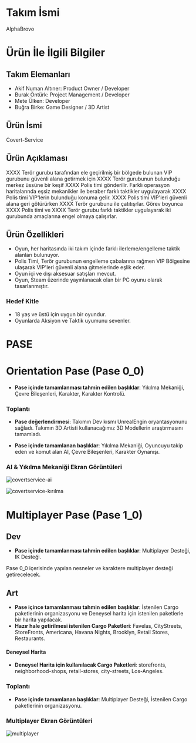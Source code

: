 # **Takım İsmi**

AlphaBrovo

# Ürün İle İlgili Bilgiler

## Takım Elemanları
- Akif Numan Altıner: Product Owner / Developer 
- Burak Öntürk: Project Management / Developer
- Mete Ülken: Developer
- Buğra Birke: Game Designer / 3D Artist

## Ürün İsmi

Covert-Service

## Ürün Açıklaması

XXXX Terör gurubu tarafından ele geçirilmiş bir bölgede bulunan VIP gurubunu güvenli alana getirmek için XXXX Terör gurubunun bulunduğu merkez üssüne bir keşif XXXX Polis timi gönderilir. Farklı operasyon haritalarında eşsiz mekanikler ile beraber farklı taktikler uygulayarak XXXX Polis timi VIP'lerin bulunduğu konuma gelir. XXXX Polis timi VIP'leri güvenli alana geri götürürken XXXX Terör gurubunu ile çatıtışrlar. Görev boyunca XXXX Polis timi ve XXXX Terör gurubu farklı taktikler uygulayarak iki gurubunda amaçlarına engel olmaya çalışırlar.

## Ürün Özellikleri

- Oyun, her haritasında iki takım içinde farklı ilerleme/engelleme taktik alanları bulunuyor.
- Polis Timi, Terör gurubunun engelleme çabalarına rağmen VIP Bölgesine ulaşarak VIP'leri güvenli alana gitmelerinde eşlik eder.
- Oyun içi ve dışı aksesuar satışları mevcut.
- Oyun, Steam üzerinde yayınlanacak olan bir PC oyunu olarak tasarlanmıştır.

### Hedef Kitle

- 18 yaş ve üstü için uygun bir oyundur.
- Oyunlarda Aksiyon ve Taktik uyumunu sevenler.



# PASE

# Orientation Pase (Pase 0_0)
- **Pase içinde tamamlanması tahmin edilen başlıklar**: Yıkılma Mekaniği, Çevre Bileşenleri, Karakter, Karakter Kontrolü.

### Toplantı
- **Pase değerlendirmesi**: Takımın Dev kısmı UnrealEngin oryantasyonunu sağladı. Takımın 3D Artisti kullanacağımız 3D Modellerin araştırmasını tamamladı.

- **Pase içinde tamamlanan başlıklar**: Yıkılma Mekaniği, Oyuncuyu takip eden ve komut alan AI, Çevre Bileşenleri, Karakter Oynanışı.

### AI & Yıkılma Mekaniği Ekran Görüntüleri
![covertservice-ai](https://github.com/AkifNuman/Covert-Service-Private/assets/54241620/b6359463-a69c-4056-829c-5a7bc3c7ef36)

![covertservice-kırılma](https://github.com/AkifNuman/Covert-Service-Private/assets/54241620/bca43a3e-54cd-4765-9978-3916c294549c)

# Multiplayer Pase (Pase 1_0)
## Dev
- **Pase içinde tamamlanması tahmin edilen başlıklar**: Multiplayer Desteği, IK Desteği.

Pase 0_0 içerisinde yapılan nesneler ve karaktere multiplayer desteği getirecelecek.

## Art
- **Pase içince tamamlanması tahmin edilen başlıklar**: İstenilen Cargo paketlerinin organizasyonu ve Deneysel harita için istenilen paketlerle bir harita yapılacak. 
- **Hazır hale getirilmesi istenilen Cargo Paketleri**: Favelas, CityStreets, StoreFronts, Americana, Havana Nights, Brooklyn, Retail Stores, Restaurants.

#### Deneysel Harita
- **Deneysel Harita için kullanılacak Cargo Paketleri**: storefronts, neighborhood-shops, retail-stores, city-streets, Los-Angeles.

### Toplantı


- **Pase içinde tamamlanan başlıklar**: Multiplayer Desteği, İstenilen Cargo paketlerinin organizasyonu.

### Multiplayer Ekran Görüntüleri
![multiplayer](https://github.com/AkifNuman/Covert-Service-Private/assets/54241620/bb07dbb9-b118-4ad3-a7af-1f506af7e1ea)

